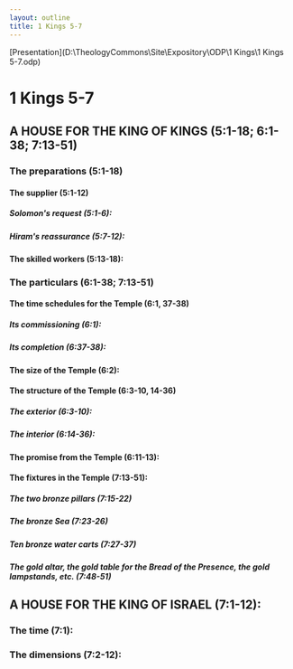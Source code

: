 ```yaml
---
layout: outline
title: 1 Kings 5-7
---
```

[Presentation](D:\TheologyCommons\Site\Expository\ODP\1 Kings\1 Kings 5-7.odp)
# 1 Kings 5-7 
## A HOUSE FOR THE KING OF KINGS (5:1-18; 6:1-38; 7:13-51) 
###  The preparations (5:1-18) 
####  The supplier (5:1-12) 
#####  Solomon\'s request (5:1-6): 
#####  Hiram\'s reassurance (5:7-12): 
####  The skilled workers (5:13-18): 
###  The particulars (6:1-38; 7:13-51) 
####  The time schedules for the Temple (6:1, 37-38) 
#####  Its commissioning (6:1): 
#####  Its completion (6:37-38): 
####  The size of the Temple (6:2): 
####  The structure of the Temple (6:3-10, 14-36) 
#####  The exterior (6:3-10): 
#####  The interior (6:14-36): 
####  The promise from the Temple (6:11-13): 
####  The fixtures in the Temple (7:13-51): 
#####  The two bronze pillars (7:15-22) 
#####  The bronze Sea (7:23-26) 
#####  Ten bronze water carts (7:27-37) 
#####  The gold altar, the gold table for the Bread of the Presence, the gold lampstands, etc. (7:48-51) 
## A HOUSE FOR THE KING OF ISRAEL (7:1-12): 
###  The time (7:1): 
###  The dimensions (7:2-12): 
